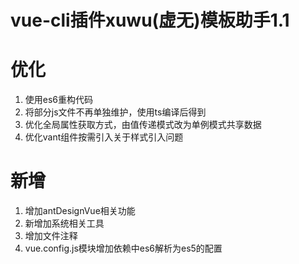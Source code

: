 # vue-cli插件xuwu(虚无)模板助手1.1

# 优化
1. 使用es6重构代码
2. 将部分js文件不再单独维护，使用ts编译后得到
3. 优化全局属性获取方式，由值传递模式改为单例模式共享数据
4. 优化vant组件按需引入关于样式引入问题

# 新增
1. 增加antDesignVue相关功能
2. 新增加系统相关工具
3. 增加文件注释
4. vue.config.js模块增加依赖中es6解析为es5的配置


